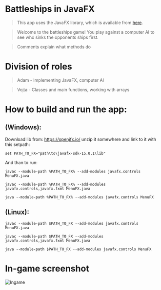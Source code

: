 # Battleships in JavaFX

> This app uses the JavaFX library, which is available from [here](https://gluonhq.com/products/javafx/).

> Welcome to the battleships game! You play against a computer AI to see who sinks the opponents ships first.

> Comments explain what methods do

# Division of roles
> Adam - Implementing JavaFX, computer AI

> Vojta - Classes and main functions, working with arrays

# How to build and run the app:

## (Windows):

Download lib from: https://openjfx.io/ unzip it somewhere and link to it with this setpath:

`set PATH_TO_FX="path\to\javafx-sdk-15.0.1\lib"`

And than to run:

`javac --module-path %PATH_TO_FX% --add-modules javafx.controls MenuFX.java`

`javac --module-path %PATH_TO_FX% --add-modules javafx.controls,javafx.fxml MenuFX.java`

`java --module-path %PATH_TO_FX% --add-modules javafx.controls MenuFX`

## (Linux):

`javac --module-path $PATH_TO_FX --add-modules javafx.controls MenuFX.java`

`javac --module-path $PATH_TO_FX --add-modules javafx.controls,javafx.fxml MenuFX.java`

`java --module-path $PATH_TO_FX --add-modules javafx.controls MenuFX`

# In-game screenshot

![Ingame](media/ingame.png?raw=true "Ingame")

